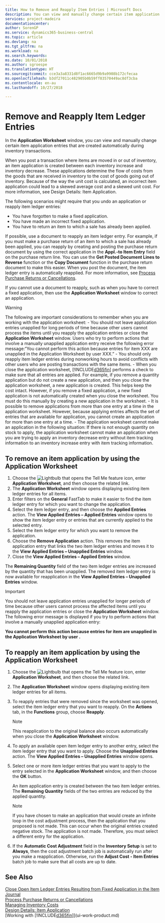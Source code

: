 ```yaml
---
title: How to Remove and Reapply Item Entries | Microsoft Docs
description: You can view and manually change certain item application entries that are created automatically during inventory transactions.
services: project-madeira
documentationcenter: 
author: SorenGP
ms.service: dynamics365-business-central
ms.topic: article
ms.devlang: na
ms.tgt_pltfrm: na
ms.workload: na
ms.search.keywords: 
ms.date: 10/01/2018
ms.author: sgroespe
ms.translationtype: HT
ms.sourcegitcommit: cce3a3a8331d8f1ac6665d9b9a9908b172cfecaa
ms.openlocfilehash: b3df27011c482905b0b59ff03570449ac8df3cba
ms.contentlocale: en-au
ms.lasthandoff: 10/27/2018

---
```

# <a name="remove-and-reapply-item-ledger-entries"></a>Remove and Reapply Item Ledger Entries
In the **Application Worksheet** window, you can view and manually change certain item application entries that are created automatically during inventory transactions.  

When you post a transaction where items are moved in or out of inventory, an item application is created between each inventory increase and inventory decrease. These applications determine the flow of costs from the goods that are received in inventory to the cost of goods going out of inventory. Because of the way the unit cost is calculated, an incorrect item application could lead to a skewed average cost and a skewed unit cost. For more information, see Design Details: Item Application.

The following scenarios might require that you undo an application or reapply item ledger entries:

- You have forgotten to make a fixed application.
- You have made an incorrect fixed application.
- You have to return an item to which a sale has already been applied.

If possible, use a document to reapply an item ledger entry. For example, if you must make a purchase return of an item to which a sale has already been applied, you can reapply by creating and posting the purchase return document by using the correct application in the **Appl.-to Item Entry** field on the purchase return line. You can use the **Get Posted Document Lines to Reverse** function or the **Copy Document** function in the purchase return document to make this easier. When you post the document, the item ledger entry is automatically reapplied. For more information, see [Process Purchase Returns or Cancellations](purchasing-how-process-purchase-returns-cancellations.md).

If you cannot use a document to reapply, such as when you have to correct a fixed application, then use the **Application Worksheet** window to correct an application.

> [!Warning]  
> The following are important considerations to remember when you are working with the application worksheet:
    - You should not leave application entries unapplied for long periods of time because other users cannot process the items until you reapply the application entries or close the **Application Worksheet** window. Users who try to perform actions that involve a manually unapplied application entry receive the following error message:“You cannot perform this action because entries for item XXX are unapplied in the Application Worksheet by user XXX.”
    - You should only reapply item ledger entries during nonworking hours to avoid conflicts with other users who are posting transactions with the same items.
    - When you close the application worksheet, [!INCLUDE[d365fin](includes/d365fin_md.md)] performs a check to make sure that all entries are applied. For example, if you remove a quantity application but do not create a new application, and then you close the application worksheet, a new application is created. This helps keep the cost intact. However, if you remove a fixed application, a new fixed application is not automatically created when you close the worksheet. You must do this manually by creating a new application in the worksheet.
    - It is possible to remove applications from more than one entry at a time in the application worksheet. However, because applying entries affects the set of entries that are available for application, you cannot create an application for more than one entry at a time.
    - The application worksheet cannot make an application in the following situation: If there is not enough quantity on stock to apply, the application worksheet cannot make an application when you are trying to apply an inventory decrease entry without item tracking information to an inventory increase entry with item tracking information.

## <a name="to-remove-an-item-application-by-using-the-application-worksheet"></a>To remove an item application by using the Application Worksheet  
1.  Choose the ![Lightbulb that opens the Tell Me feature](media/ui-search/search_small.png "Tell me what you want to do") icon, enter **Application Worksheet**, and then choose the related link.  
2.  The **Application Worksheet** window opens displaying existing item ledger entries for all items.  
3.  Enter filters on the **General** FastTab to make it easier to find the item ledger entry for which you want to change the application.  
4.  Select the item ledger entry, and then choose the **Applied Entries** action. The **View Applied Entries – Applied Entries** window opens to show the item ledger entry or entries that are currently applied to the selected entry.  
5.  Select the item ledger entry for which you want to remove the application.  
6.  Choose the **Remove Application** action. This removes the item application entry that links the two item ledger entries and moves it to the **View Applied Entries – Unapplied Entries** window.  
7.  Close the **View Applied Entries – Applied Entries** window.  

 The **Remaining Quantity** field of the two item ledger entries are increased by the quantity that has been unapplied. The removed item ledger entry is now available for reapplication in the **View Applied Entries – Unapplied Entries** window.  

> [!IMPORTANT]  
>  You should not leave application entries unapplied for longer periods of time because other users cannot process the affected items until you reapply the application entries or close the **Application Worksheet** window. The following error message is displayed if you try to perform actions that involve a manually unapplied application entry:  
>   
>  **You cannot perform this action because entries for item <item> are unapplied in the Application Worksheet by user <user>.**  

## <a name="to-reapply-an-item-application-by-using-the-application-worksheet"></a>To reapply an item application by using the Application Worksheet  
1.  Choose the ![Lightbulb that opens the Tell Me feature](media/ui-search/search_small.png "Tell me what you want to do") icon, enter **Application Worksheet**, and then choose the related link.  
2.  The **Application Worksheet** window opens displaying existing item ledger entries for all items.  
3.  To reapply entries that were removed since the worksheet was opened, select the item ledger entry that you want to reapply. On the **Actions** tab, in the **Functions** group, choose **Reapply**.  

    > [!NOTE]  
    >  This reapplication to the original balance also occurs automatically when you close the **Application Worksheet** window.  
4.  To apply an available open item ledger entry to another entry, select the item ledger entry that you want to apply. Choose the **Unapplied Entries** action. The **View Applied Entries – Unapplied Entries** window opens.  
5.  Select one or more item ledger entries that you want to apply to the entry selected in the **Application Worksheet** window, and then choose the **OK** button.  

     An item application entry is created between the two item ledger entries. The **Remaining Quantity** fields of the two entries are reduced by the applied quantity.  

    > [!NOTE]  
    >  If you have chosen to make an application that would create an infinite loop in the cost adjustment process, then the application that you proposed is not made. This can occur when the original entries created negative stock. The application is not made. Therefore, you must select a different entry for the application.  
6.  If the **Automatic Cost Adjustment** field in the **Inventory Setup** is set to **Always**, then the cost adjustment batch job is automatically run after you make a reapplication. Otherwise, run the **Adjust Cost - Item Entries** batch job to make sure that all costs are up to date.  

## <a name="see-also"></a>See Also  
[Close Open Item Ledger Entries Resulting from Fixed Application in the Item Journal](finance-how-to-close-open-item-ledger-entries-resulting-from-fixed-application-in-the-item-journal.md)  
 [Process Purchase Returns or Cancellations](purchasing-how-process-purchase-returns-cancellations.md)  
 [Managing Inventory Costs](finance-manage-inventory-costs.md)   
 [Design Details: Item Application](design-details-item-application.md)  
 [Working with [!INCLUDE[d365fin](includes/d365fin_md.md)]](ui-work-product.md)

